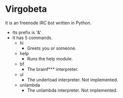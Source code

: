 # Virgobeta
It is an freenode IRC bot written in Python.

* Its prefix is '&'
* It has 5 commands.
  * hi
    - Greets you or someone.
  * help
    - Runs the help module.
  * bf
    - The brainf*** interpreter.
  * ul
    - The underload interpreter. Not implemented.
  * unlambda
    - The unlambda interpreter. Not implemented.
